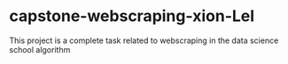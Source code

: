 # capstone-webscraping-xion-Lel
This project is a complete task related to webscraping in the data science school algorithm
